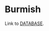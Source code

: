 Burmish
=======

Link to [DATABASE](http://tsv.lingpy.org/?remote_dbase=burmish.sqlite3&file=burmish&preview=10&basics=DOCULECT|CONCEPT|IPA|COGID|COGIDS|ALIGNMENT&sampa=IPA|TOKENS&highlight=TOKENS|ALIGNMENT&columns=DOCULECT|CONCEPT|IPA|TOKENS|ALIGNMENT|COGID|COGIDS|NOTE|CONCEPTICON_ID).

